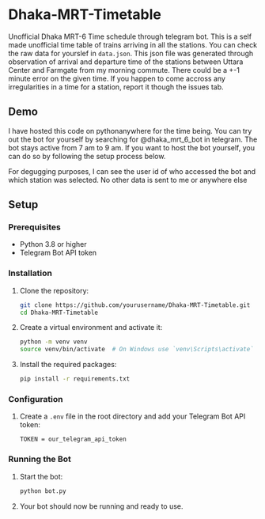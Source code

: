 # Dhaka-MRT-Timetable
Unofficial Dhaka MRT-6 Time schedule through telegram bot. This is a self made unofficial time table of trains arriving in all the stations. You can check the raw data for yourslef in ```data.json```. This json file was generated through observation of arrival and departure time of the stations between Uttara Center and Farmgate from my morning commute. There could be a +-1 minute error on the given time. If you happen to come accross any irregularities in a time for a station, report it though the issues tab.

## Demo
I have hosted this code on pythonanywhere for the time being. You can try out the bot for yourself by searching for @dhaka_mrt_6_bot in telegram. The bot stays active from 7 am to 9 am. If you want to host the bot yourself, you can do so by following the setup process below.

For degugging purposes, I can see the user id of who accessed the bot and which station was selected. No other data is sent to me or anywhere else

## Setup
### Prerequisites
- Python 3.8 or higher
- Telegram Bot API token

### Installation
1. Clone the repository:
    ```sh
    git clone https://github.com/yourusername/Dhaka-MRT-Timetable.git
    cd Dhaka-MRT-Timetable
    ```

2. Create a virtual environment and activate it:
    ```sh
    python -m venv venv
    source venv/bin/activate  # On Windows use `venv\Scripts\activate`
    ```

3. Install the required packages:
    ```sh
    pip install -r requirements.txt
    ```

### Configuration
1. Create a `.env` file in the root directory and add your Telegram Bot API token:
    ```env
    TOKEN = our_telegram_api_token
    ```

### Running the Bot
1. Start the bot:
    ```sh
    python bot.py
    ```

2. Your bot should now be running and ready to use.
